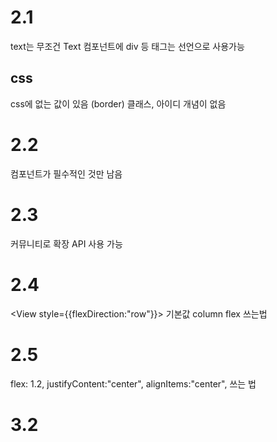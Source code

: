 # 2.1
text는 무조건 Text 컴포넌트에
div 등 태그는 선언으로 사용가능
## css
css에 없는 값이 있음 (border)
클래스, 아이디 개념이 없음

# 2.2
컴포넌트가 필수적인 것만 남음
# 2.3
커뮤니티로 확장 API 사용 가능
# 2.4
<View style={{flexDirection:"row"}}>
기본값 column
flex 쓰는법

# 2.5
flex: 1.2, 
justifyContent:"center",
alignItems:"center",
쓰는 법

# 3.2